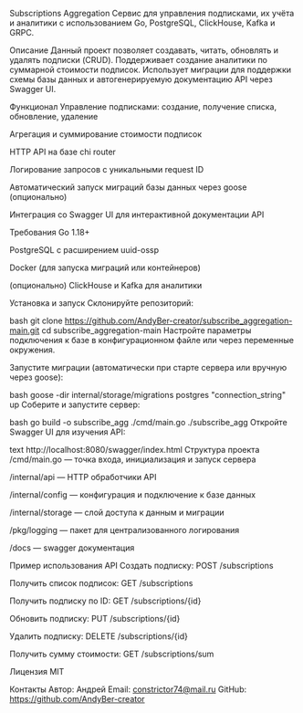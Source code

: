 Subscriptions Aggregation
Сервис для управления подписками, их учёта и аналитики с использованием Go, PostgreSQL, ClickHouse, Kafka и GRPC.

Описание
Данный проект позволяет создавать, читать, обновлять и удалять подписки (CRUD).
Поддерживает создание аналитики по суммарной стоимости подписок.
Использует миграции для поддержки схемы базы данных и автогенерируемую документацию API через Swagger UI.

Функционал
Управление подписками: создание, получение списка, обновление, удаление

Агрегация и суммирование стоимости подписок

HTTP API на базе chi router

Логирование запросов с уникальными request ID

Автоматический запуск миграций базы данных через goose (опционально)

Интеграция со Swagger UI для интерактивной документации API

Требования
Go 1.18+

PostgreSQL с расширением uuid-ossp

Docker (для запуска миграций или контейнеров)

(опционально) ClickHouse и Kafka для аналитики

Установка и запуск
Склонируйте репозиторий:

bash
git clone https://github.com/AndyBer-creator/subscribe_aggregation-main.git
cd subscribe_aggregation-main
Настройте параметры подключения к базе в конфигурационном файле или через переменные окружения.

Запустите миграции (автоматически при старте сервера или вручную через goose):

bash
goose -dir internal/storage/migrations postgres "connection_string" up
Соберите и запустите сервер:

bash
go build -o subscribe_agg ./cmd/main.go
./subscribe_agg
Откройте Swagger UI для изучения API:

text
http://localhost:8080/swagger/index.html
Структура проекта
/cmd/main.go — точка входа, инициализация и запуск сервера

/internal/api — HTTP обработчики API

/internal/config — конфигурация и подключение к базе данных

/internal/storage — слой доступа к данным и миграции

/pkg/logging — пакет для централизованного логирования

/docs — swagger документация

Пример использования API
Создать подписку: POST /subscriptions

Получить список подписок: GET /subscriptions

Получить подписку по ID: GET /subscriptions/{id}

Обновить подписку: PUT /subscriptions/{id}

Удалить подписку: DELETE /subscriptions/{id}

Получить сумму стоимости: GET /subscriptions/sum

Лицензия
MIT

Контакты
Автор: Андрей
Email: constrictor74@mail.ru
GitHub: https://github.com/AndyBer-creator